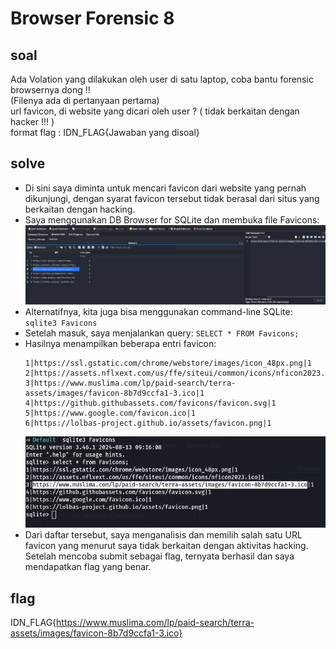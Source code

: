 # Browser Forensic 8
## soal
Ada Volation yang dilakukan oleh user di satu laptop, coba bantu forensic browsernya dong !! \
(Filenya ada di pertanyaan pertama) \
url favicon, di website yang dicari oleh user ? ( tidak berkaitan dengan hacker !!! ) \
format flag : IDN_FLAG{Jawaban yang disoal}

## solve
- Di sini saya diminta untuk mencari favicon dari website yang pernah dikunjungi, dengan syarat favicon tersebut tidak berasal dari situs yang berkaitan dengan hacking.
- Saya menggunakan DB Browser for SQLite dan membuka file Favicons:
  ![alt text](<images/Browser Forensic 8/image.png>)
- Alternatifnya, kita juga bisa menggunakan command-line SQLite: ```sqlite3 Favicons```
- Setelah masuk, saya menjalankan query: ```SELECT * FROM Favicons;```
- Hasilnya menampilkan beberapa entri favicon:
  ```
  1|https://ssl.gstatic.com/chrome/webstore/images/icon_48px.png|1
  2|https://assets.nflxext.com/us/ffe/siteui/common/icons/nficon2023.ico|1
  3|https://www.muslima.com/lp/paid-search/terra-assets/images/favicon-8b7d9ccfa1-3.ico|1
  4|https://github.githubassets.com/favicons/favicon.svg|1
  5|https://www.google.com/favicon.ico|1
  6|https://lolbas-project.github.io/assets/favicon.png|1
  ```
  ![alt text](<images/Browser Forensic 8/image-1.png>)
- Dari daftar tersebut, saya menganalisis dan memilih salah satu URL favicon yang menurut saya tidak berkaitan dengan aktivitas hacking. Setelah mencoba submit sebagai flag, ternyata berhasil dan saya mendapatkan flag yang benar.

## flag
IDN_FLAG{https://www.muslima.com/lp/paid-search/terra-assets/images/favicon-8b7d9ccfa1-3.ico}